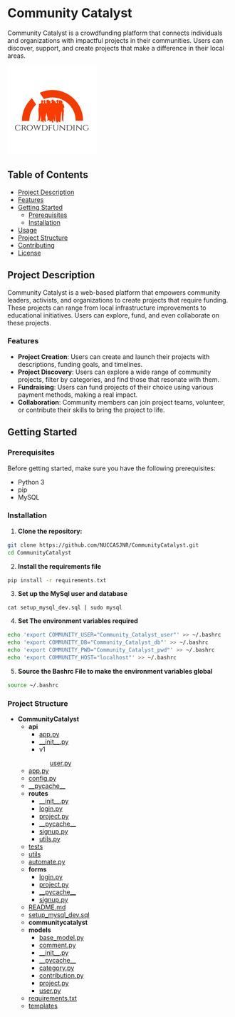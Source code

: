 # Community Catalyst

Community Catalyst is a crowdfunding platform that connects individuals and organizations with impactful projects in their communities. Users can discover, support, and create projects that make a difference in their local areas.

![Community Catalyst](/templates/static/new_assets/img/logo.png)
## Table of Contents

- [Project Description](#project-description)
- [Features](#features)
- [Getting Started](#getting-started)
  - [Prerequisites](#prerequisites)
  - [Installation](#installation)
- [Usage](#usage)
- [Project Structure](#project-structure)
- [Contributing](#contributing)
- [License](#license)

## Project Description

Community Catalyst is a web-based platform that empowers community leaders, activists, and organizations to create projects that require funding. These projects can range from local infrastructure improvements to educational initiatives. Users can explore, fund, and even collaborate on these projects.

### Features

- **Project Creation**: Users can create and launch their projects with descriptions, funding goals, and timelines.
- **Project Discovery**: Users can explore a wide range of community projects, filter by categories, and find those that resonate with them.
- **Fundraising**: Users can fund projects of their choice using various payment methods, making a real impact.
- **Collaboration**: Community members can join project teams, volunteer, or contribute their skills to bring the project to life.

## Getting Started

### Prerequisites

Before getting started, make sure you have the following prerequisites:

- Python 3
- pip
- MySQL

### Installation

1. **Clone the repository:**

```bash
git clone https://github.com/NUCCASJNR/CommunityCatalyst.git
cd CommunityCatalyst
```
2. **Install the requirements file**

```bash
pip install -r requirements.txt
```
3. **Set up the MySql user and database**

```mysql
cat setup_mysql_dev.sql | sudo mysql
```

4. **Set The environment variables required**

```bash
echo 'export COMMUNITY_USER="Community_Catalyst_user"' >> ~/.bashrc
echo 'export COMMUNITY_DB="Community_Catalyst_db"' >> ~/.bashrc
echo 'export COMMUNITY_PWD="Community_Catalyst_pwd"' >> ~/.bashrc
echo 'export COMMUNITY_HOST="localhost"' >> ~/.bashrc
```

5. **Source the Bashrc File to make the environment variables global**

```bash
source ~/.bashrc
```

### Project Structure

<ul>
    <li><strong>CommunityCatalyst</strong>
        <ul>
            <li><strong>api</strong>
                <ul>
                    <li><a href="api/app.py">app.py</a></li>
                    <li><a href="api/__init__.py">__init__.py</a></li>
                    <li>v1</li>
                      <ul><a href="api/v1/user.py">user.py</a></ul>
                </ul>
            </li>
            <li><a href="app.py">app.py</a></li>
            <li><a href="config.py">config.py</a></li>
            <li><a href="__pycache__">__pycache__</a></li>
            <li><strong>routes</strong>
                <ul>
                    <li><a href="routes/__init__.py">__init__.py</a></li>
                    <li><a href="routes/login.py">login.py</a></li>
                    <li><a href="routes/project.py">project.py</a></li>
                    <li><a href="routes/__pycache__">__pycache__</a></li>
                    <li><a href="routes/signup.py">signup.py</a></li>
                    <li><a href="routes/utils.py">utils.py</a></li>
                </ul>
            </li>
            <li><a href="tests">tests</a></li>
            <li><a href="utils">utils</a></li>
            <li><a href="automate.py">automate.py</a></li>
            <li><strong>forms</strong>
                <ul>
                    <li><a href="forms/login.py">login.py</a></li>
                    <li><a href="forms/project.py">project.py</a></li>
                    <li><a href="forms/__pycache__">__pycache__</a></li>
                    <li><a href="forms/signup.py">signup.py</a></li>
                </ul>
            </li>
            <li><a href="README.md">README.md</a></li>
            <li><a href="setup_mysql_dev.sql">setup_mysql_dev.sql</a></li>
            <li><strong>communitycatalyst</strong></li>
            <li><strong>models</strong>
                <ul>
                    <li><a href="models/base_model.py">base_model.py</a></li>
                    <li><a href="models/comment.py">comment.py</a></li>
                    <li><a href="models/__init__.py">__init__.py</a></li>
                    <li><a href="models/__pycache__">__pycache__</a></li>
                    <li><a href="models/category.py">category.py</a></li>
                    <li><a href="models/contribution.py">contribution.py</a></li>
                    <li><a href="models/project.py">project.py</a></li>
                    <li><a href="models/user.py">user.py</a></li>
                </ul>
            </li>
            <li><a href="requirements.txt">requirements.txt</a></li>
            <li><a href="templates">templates</a></li>
        </ul>
    </li>
</ul>

